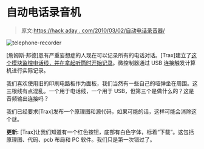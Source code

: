 # 自动电话录音机

> 原文:[https://hack aday . com/2010/03/02/自动电话录音器/](https://hackaday.com/2010/03/02/automatic-telephone-recorder/)

![](../Images/e0190b1450e314cfa47cfcbe8b5a62ef.png "telephone-recorder")

[詹姆斯·邦德]患有严重妄想症的人现在可以记录所有的电话对话。[Trax]建立了[这个模块监控电话线，并在拿起听筒时开始记录](http://www.elektronika.ba/746/phone-recorder/)。微控制器通过 USB 连接触发计算机进行实际记录。

我们喜欢使用旧的印刷电路板作为面板，我们当然有一些自己的哑弹坐在周围。这三根线有点混乱。一个用于电话线，一个用于 USB，但第三个是做什么的？这是音频输出连接吗？

我们已经要求[Trax]发布一个原理图和源代码，如果可能的话，这样可能会消除这个谜。

**更新:** [Trax]让我们知道有一个红色按钮，底部有白色字体，标着“下载”。这包括原理图、代码、pcb 布局和 PC 软件。我们只是第一次错过了。